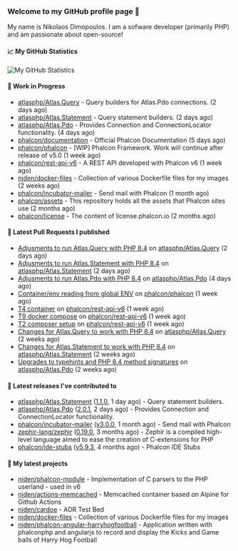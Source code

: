 ### Welcome to my GitHub profile page 👋

My name is Nikolaos Dimopoulos. I am a sofware developer (primarily PHP) and am passionate about open-source!

#### 📈 My GitHub Statistics

![My GitHub Statistics](https://github-readme-stats.vercel.app/api?username=niden&show_icons=true&count_private=true&hide_title=true&theme=transparent)

#### 👷 Work in Progress

- [atlasphp/Atlas.Query](https://github.com/atlasphp/Atlas.Query) - Query builders for Atlas.Pdo connections. (2 days ago)
- [atlasphp/Atlas.Statement](https://github.com/atlasphp/Atlas.Statement) - Query statement builders. (2 days ago)
- [atlasphp/Atlas.Pdo](https://github.com/atlasphp/Atlas.Pdo) - Provides Connection and ConnectionLocator functionality. (4 days ago)
- [phalcon/documentation](https://github.com/phalcon/documentation) - Official Phalcon Documentation (5 days ago)
- [phalcon/phalcon](https://github.com/phalcon/phalcon) - [WIP] Phalcon Framework. Work will continue after release of v5.0 (1 week ago)
- [phalcon/rest-api-v6](https://github.com/phalcon/rest-api-v6) - A REST API developed with Phalcon v6 (1 week ago)
- [niden/docker-files](https://github.com/niden/docker-files) - Collection of various Dockerfile files for my images (2 weeks ago)
- [phalcon/incubator-mailer](https://github.com/phalcon/incubator-mailer) - Send mail with Phalcon (1 month ago)
- [phalcon/assets](https://github.com/phalcon/assets) - This repository holds all the assets that Phalcon sites use (2 months ago)
- [phalcon/license](https://github.com/phalcon/license) - The content of license.phalcon.io (2 months ago)

#### 🔨 Latest Pull Requests I published

- [Adjusments to run Atlas.Query with PHP 8.4](https://github.com/atlasphp/Atlas.Query/pull/21) on [atlasphp/Atlas.Query](https://github.com/atlasphp/Atlas.Query) (2 days ago)
- [Adjusments to run Atlas.Statement with PHP 8.4](https://github.com/atlasphp/Atlas.Statement/pull/6) on [atlasphp/Atlas.Statement](https://github.com/atlasphp/Atlas.Statement) (2 days ago)
- [Adjusments to run Atlas.Pdo with PHP 8.4](https://github.com/atlasphp/Atlas.Pdo/pull/19) on [atlasphp/Atlas.Pdo](https://github.com/atlasphp/Atlas.Pdo) (4 days ago)
- [Container/env reading from global ENV](https://github.com/phalcon/phalcon/pull/662) on [phalcon/phalcon](https://github.com/phalcon/phalcon) (1 week ago)
- [T4 container](https://github.com/phalcon/rest-api-v6/pull/11) on [phalcon/rest-api-v6](https://github.com/phalcon/rest-api-v6) (1 week ago)
- [T9 docker compose](https://github.com/phalcon/rest-api-v6/pull/10) on [phalcon/rest-api-v6](https://github.com/phalcon/rest-api-v6) (1 week ago)
- [T2 composer setup](https://github.com/phalcon/rest-api-v6/pull/8) on [phalcon/rest-api-v6](https://github.com/phalcon/rest-api-v6) (1 week ago)
- [Changes for Atlas.Query to work with PHP 8.4](https://github.com/atlasphp/Atlas.Query/pull/19) on [atlasphp/Atlas.Query](https://github.com/atlasphp/Atlas.Query) (2 weeks ago)
- [Changes for Atlas.Statement to work with PHP 8.4](https://github.com/atlasphp/Atlas.Statement/pull/4) on [atlasphp/Atlas.Statement](https://github.com/atlasphp/Atlas.Statement) (2 weeks ago)
- [Upgrades to typehints and PHP 8.4 method signatures](https://github.com/atlasphp/Atlas.Pdo/pull/18) on [atlasphp/Atlas.Pdo](https://github.com/atlasphp/Atlas.Pdo) (2 weeks ago)

#### 🔭 Latest releases I've contributed to

- [atlasphp/Atlas.Statement](https://github.com/atlasphp/Atlas.Statement) ([1.1.0](https://github.com/atlasphp/Atlas.Statement/releases/tag/1.1.0), 1 day ago) - Query statement builders.
- [atlasphp/Atlas.Pdo](https://github.com/atlasphp/Atlas.Pdo) ([2.0.1](https://github.com/atlasphp/Atlas.Pdo/releases/tag/2.0.1), 2 days ago) - Provides Connection and ConnectionLocator functionality.
- [phalcon/incubator-mailer](https://github.com/phalcon/incubator-mailer) ([v3.0.0](https://github.com/phalcon/incubator-mailer/releases/tag/v3.0.0), 1 month ago) - Send mail with Phalcon
- [zephir-lang/zephir](https://github.com/zephir-lang/zephir) ([0.19.0](https://github.com/zephir-lang/zephir/releases/tag/0.19.0), 3 months ago) - Zephir is a compiled high-level language aimed to ease the creation of C-extensions for PHP
- [phalcon/ide-stubs](https://github.com/phalcon/ide-stubs) ([v5.9.3](https://github.com/phalcon/ide-stubs/releases/tag/v5.9.3), 4 months ago) - Phalcon IDE Stubs

#### 🌱 My latest projects

- [niden/phalcon-module](https://github.com/niden/phalcon-module) - Implementation of C parsers to the PHP userland - used in v6
- [niden/actions-memcached](https://github.com/niden/actions-memcached) - Memcached container based on Alpine for Github Actions
- [niden/cardoe](https://github.com/niden/cardoe) - ADR Test Bed
- [niden/docker-files](https://github.com/niden/docker-files) - Collection of various Dockerfile files for my images
- [niden/phalcon-angular-harryhogfootball](https://github.com/niden/phalcon-angular-harryhogfootball) - Application written with phalconphp and angularjs to record and display the Kicks and Game balls of Harry Hog Football


